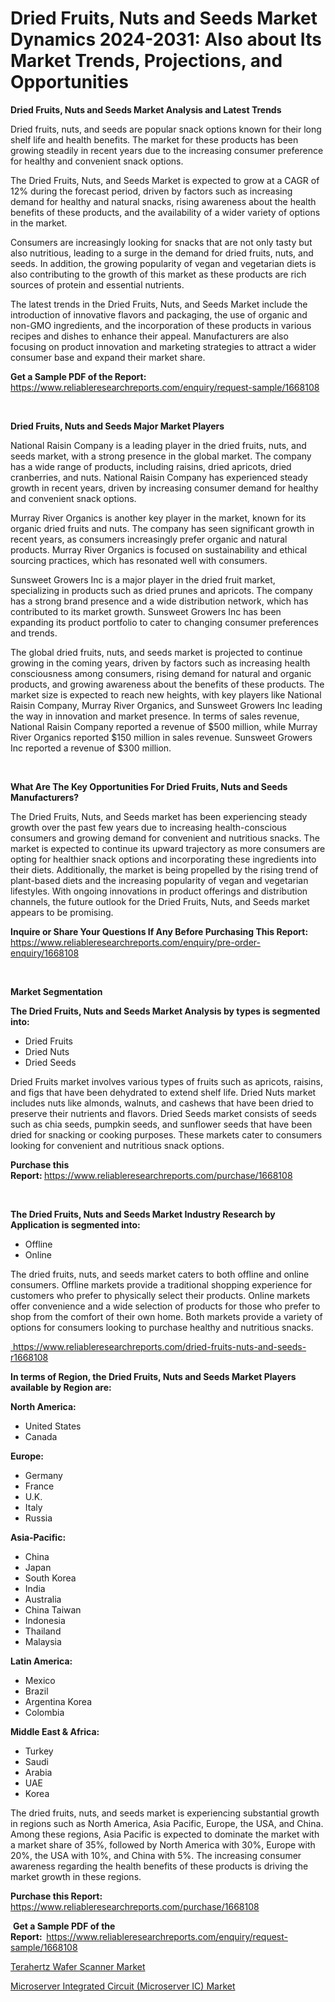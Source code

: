 <p><h1>Dried Fruits, Nuts and Seeds Market Dynamics 2024-2031: Also about Its Market Trends, Projections, and Opportunities</h1></p><p><strong>Dried Fruits, Nuts and Seeds Market Analysis and Latest Trends</strong></p>
<p><p>Dried fruits, nuts, and seeds are popular snack options known for their long shelf life and health benefits. The market for these products has been growing steadily in recent years due to the increasing consumer preference for healthy and convenient snack options. </p><p>The Dried Fruits, Nuts, and Seeds Market is expected to grow at a CAGR of 12% during the forecast period, driven by factors such as increasing demand for healthy and natural snacks, rising awareness about the health benefits of these products, and the availability of a wider variety of options in the market. </p><p>Consumers are increasingly looking for snacks that are not only tasty but also nutritious, leading to a surge in the demand for dried fruits, nuts, and seeds. In addition, the growing popularity of vegan and vegetarian diets is also contributing to the growth of this market as these products are rich sources of protein and essential nutrients. </p><p>The latest trends in the Dried Fruits, Nuts, and Seeds Market include the introduction of innovative flavors and packaging, the use of organic and non-GMO ingredients, and the incorporation of these products in various recipes and dishes to enhance their appeal. Manufacturers are also focusing on product innovation and marketing strategies to attract a wider consumer base and expand their market share.</p></p>
<p><strong>Get a Sample PDF of the Report:&nbsp;</strong> <a href="https://www.reliableresearchreports.com/enquiry/request-sample/1668108">https://www.reliableresearchreports.com/enquiry/request-sample/1668108</a></p>
<p>&nbsp;</p>
<p><strong>Dried Fruits, Nuts and Seeds Major Market Players</strong></p>
<p><p>National Raisin Company is a leading player in the dried fruits, nuts, and seeds market, with a strong presence in the global market. The company has a wide range of products, including raisins, dried apricots, dried cranberries, and nuts. National Raisin Company has experienced steady growth in recent years, driven by increasing consumer demand for healthy and convenient snack options.</p><p>Murray River Organics is another key player in the market, known for its organic dried fruits and nuts. The company has seen significant growth in recent years, as consumers increasingly prefer organic and natural products. Murray River Organics is focused on sustainability and ethical sourcing practices, which has resonated well with consumers.</p><p>Sunsweet Growers Inc is a major player in the dried fruit market, specializing in products such as dried prunes and apricots. The company has a strong brand presence and a wide distribution network, which has contributed to its market growth. Sunsweet Growers Inc has been expanding its product portfolio to cater to changing consumer preferences and trends.</p><p>The global dried fruits, nuts, and seeds market is projected to continue growing in the coming years, driven by factors such as increasing health consciousness among consumers, rising demand for natural and organic products, and growing awareness about the benefits of these products. The market size is expected to reach new heights, with key players like National Raisin Company, Murray River Organics, and Sunsweet Growers Inc leading the way in innovation and market presence. In terms of sales revenue, National Raisin Company reported a revenue of $500 million, while Murray River Organics reported $150 million in sales revenue. Sunsweet Growers Inc reported a revenue of $300 million.</p></p>
<p>&nbsp;</p>
<p><strong>What Are The Key Opportunities For Dried Fruits, Nuts and Seeds Manufacturers?</strong></p>
<p><p>The Dried Fruits, Nuts, and Seeds market has been experiencing steady growth over the past few years due to increasing health-conscious consumers and growing demand for convenient and nutritious snacks. The market is expected to continue its upward trajectory as more consumers are opting for healthier snack options and incorporating these ingredients into their diets. Additionally, the market is being propelled by the rising trend of plant-based diets and the increasing popularity of vegan and vegetarian lifestyles. With ongoing innovations in product offerings and distribution channels, the future outlook for the Dried Fruits, Nuts, and Seeds market appears to be promising.</p></p>
<p><strong>Inquire or Share Your Questions If Any Before Purchasing This Report:</strong> <a href="https://www.reliableresearchreports.com/enquiry/pre-order-enquiry/1668108">https://www.reliableresearchreports.com/enquiry/pre-order-enquiry/1668108</a></p>
<p>&nbsp;</p>
<p><strong>Market Segmentation</strong></p>
<p><strong>The Dried Fruits, Nuts and Seeds Market Analysis by types is segmented into:</strong></p>
<p><ul><li>Dried Fruits</li><li>Dried Nuts</li><li>Dried Seeds</li></ul></p>
<p><p>Dried Fruits market involves various types of fruits such as apricots, raisins, and figs that have been dehydrated to extend shelf life. Dried Nuts market includes nuts like almonds, walnuts, and cashews that have been dried to preserve their nutrients and flavors. Dried Seeds market consists of seeds such as chia seeds, pumpkin seeds, and sunflower seeds that have been dried for snacking or cooking purposes. These markets cater to consumers looking for convenient and nutritious snack options.</p></p>
<p><strong>Purchase this Report:&nbsp;</strong><a href="https://www.reliableresearchreports.com/purchase/1668108">https://www.reliableresearchreports.com/purchase/1668108</a></p>
<p>&nbsp;</p>
<p><strong>The Dried Fruits, Nuts and Seeds Market Industry Research by Application is segmented into:</strong></p>
<p><ul><li>Offline</li><li>Online</li></ul></p>
<p><p>The dried fruits, nuts, and seeds market caters to both offline and online consumers. Offline markets provide a traditional shopping experience for customers who prefer to physically select their products. Online markets offer convenience and a wide selection of products for those who prefer to shop from the comfort of their own home. Both markets provide a variety of options for consumers looking to purchase healthy and nutritious snacks.</p></p>
<p><a href="https://www.reliableresearchreports.com/dried-fruits-nuts-and-seeds-r1668108">&nbsp;https://www.reliableresearchreports.com/dried-fruits-nuts-and-seeds-r1668108</a></p>
<p><strong>In terms of Region, the Dried Fruits, Nuts and Seeds Market Players available by Region are:</strong></p>
<p>
    <p> <strong> North America: </strong>
        <ul>
            <li>United States</li>
            <li>Canada</li>
        </ul>
        </p> 
    <p> <strong> Europe: </strong>
        <ul>
            <li>Germany</li>
            <li>France</li>
            <li>U.K.</li>
            <li>Italy</li>
            <li>Russia</li>
        </ul>
        </p> 
    <p> <strong> Asia-Pacific: </strong>
        <ul>
            <li>China</li>
            <li>Japan</li>
            <li>South Korea</li>
            <li>India</li>
            <li>Australia</li>
            <li>China Taiwan</li>
            <li>Indonesia</li>
            <li>Thailand</li>
            <li>Malaysia</li>
        </ul>
        </p> 
    <p> <strong> Latin America: </strong>
        <ul>
            <li>Mexico</li>
            <li>Brazil</li>
            <li>Argentina Korea</li>
            <li>Colombia</li>
        </ul>
        </p> 
    <p> <strong> Middle East & Africa: </strong>
        <ul>
            <li>Turkey</li>
            <li>Saudi</li>
            <li>Arabia</li>
            <li>UAE</li>
            <li>Korea</li>
        </ul>
    </p>
    </p>
<p><p>The dried fruits, nuts, and seeds market is experiencing substantial growth in regions such as North America, Asia Pacific, Europe, the USA, and China. Among these regions, Asia Pacific is expected to dominate the market with a market share of 35%, followed by North America with 30%, Europe with 20%, the USA with 10%, and China with 5%. The increasing consumer awareness regarding the health benefits of these products is driving the market growth in these regions.</p></p>
<p><strong>Purchase this Report: </strong><a href="https://www.reliableresearchreports.com/purchase/1668108">https://www.reliableresearchreports.com/purchase/1668108</a></p>
<p>&nbsp;<strong>Get a Sample PDF of the Report:&nbsp;&nbsp;</strong><a href="https://www.reliableresearchreports.com/enquiry/request-sample/1668108">https://www.reliableresearchreports.com/enquiry/request-sample/1668108</a></p>
<p><strong></strong></p>
<p><p><a href="https://github.com/kulaberyasin52/Market-Research-Report-List-1/blob/main/terahertz-wafer-scanner-market.md">Terahertz Wafer Scanner Market</a></p><p><a href="https://github.com/nafiafirdania/Market-Research-Report-List-1/blob/main/microserver-integrated-circuit-microserver-ic-market.md">Microserver Integrated Circuit (Microserver IC) Market</a></p></p>